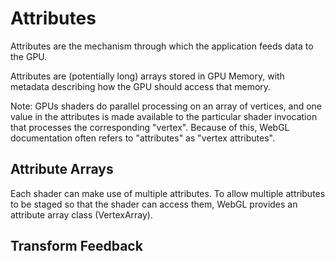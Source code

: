 # Attributes

Attributes are the mechanism through which the application feeds data to the GPU.

Attributes are (potentially long) arrays stored in GPU Memory, with metadata describing how the GPU should access that memory.

Note: GPUs shaders do parallel processing on an array of vertices, and one value in the attributes is made available to the particular shader invocation that processes the corresponding "vertex". Because of this, WebGL documentation often refers to "attributes" as "vertex attributes".


## Attribute Arrays

Each shader can make use of multiple attributes. To allow multiple attributes to be staged so that the shader can access them, WebGL provides an attribute array class (VertexArray).



## Transform Feedback





